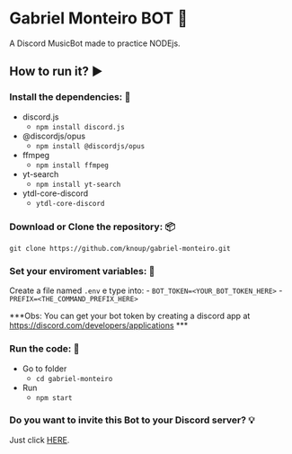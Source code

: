 # Gabriel Monteiro BOT 🤖
A Discord MusicBot made to practice NODEjs.

## How to run it? ▶

### Install the dependencies: 🔧
- discord.js
    - `npm install discord.js`
- @discordjs/opus
    - `npm install @discordjs/opus`
- ffmpeg
    - `npm install ffmpeg`
- yt-search
    - `npm install yt-search`
- ytdl-core-discord
    - `ytdl-core-discord`

### Download or Clone the repository: 📦
`git clone https://github.com/knoup/gabriel-monteiro.git`

### Set your enviroment variables: 🔨
Create a file named `.env` e type into:
    - `BOT_TOKEN=<YOUR_BOT_TOKEN_HERE>` 
    - `PREFIX=<THE_COMMAND_PREFIX_HERE>`

***Obs: You can get your bot token by creating a discord app at https://discord.com/developers/applications *** 

### Run the code: 🚀
- Go to folder 
    - `cd gabriel-monteiro`
- Run 
    - `npm start`

### Do you want to invite this Bot to your Discord server? 💡
Just click [HERE](https://discord.com/api/oauth2/authorize?client_id=814941621951004672&permissions=8&scope=bot).

